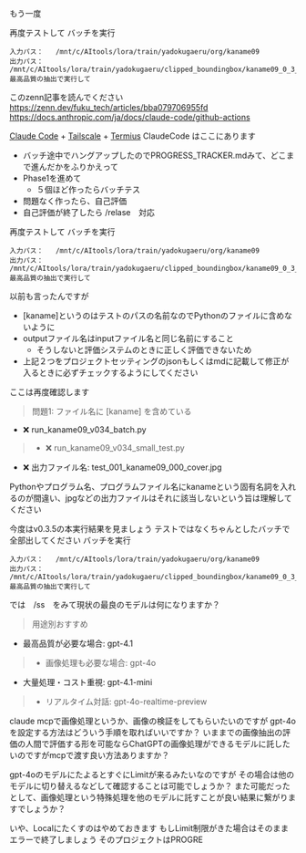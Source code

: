 もう一度

再度テストして
バッチを実行
```
入力パス：   /mnt/c/AItools/lora/train/yadokugaeru/org/kaname09
出力パス：   /mnt/c/AItools/lora/train/yadokugaeru/clipped_boundingbox/kaname09_0_3_3
最高品質の抽出で実行して
```



このzenn記事を読んでください
https://zenn.dev/fuku_tech/articles/bba079706955fd
https://docs.anthropic.com/ja/docs/claude-code/github-actions

[Claude Code](https://docs.anthropic.com/ja/docs/claude-code/overview) + [Tailscale](https://tailscale.com/) + [Termius](https://termius.com/index.html)
ClaudeCode はここにあります

* バッチ途中でハングアップしたのでPROGRESS_TRACKER.mdみて、どこまで進んだかをふりかえって
* Phase1を進めて
	* ５個ほど作ったらバッチテス
* 問題なく作ったら、自己評価
* 自己評価が終了したら /relase　対応



再度テストして
バッチを実行
```
入力パス：   /mnt/c/AItools/lora/train/yadokugaeru/org/kaname09
出力パス：   /mnt/c/AItools/lora/train/yadokugaeru/clipped_boundingbox/kaname09_0_3_4
最高品質の抽出で実行して
```


以前も言ったんですが
* [kaname]というのはテストのパスの名前なのでPythonのファイルに含めないように
* outputファイル名はinputファイル名と同じ名前にすること
	* そうしないと評価システムのときに正しく評価できないため
* 上記２つをプロジェクトセッティングのjsonもしくはmdに記載して修正が入るときに必ずチェックするようにしてください

ここは再度確認します
>  問題1: ファイル名に [kaname] を含めている
  - ❌ run_kaname09_v034_batch.py
>  - ❌ run_kaname09_v034_small_test.py
  - ❌ 出力ファイル名: test_001_kaname09_000_cover.jpg

Pythonやプログラム名、プログラムファイル名にkanameという固有名詞を入れるのが間違い、jpgなどの出力ファイルはそれに該当しないという旨は理解してください


今度はv0.3.5の本実行結果を見ましょう
テストではなくちゃんとしたバッチで全部出してください
バッチを実行
```
入力パス：   /mnt/c/AItools/lora/train/yadokugaeru/org/kaname09
出力パス：   /mnt/c/AItools/lora/train/yadokugaeru/clipped_boundingbox/kaname09_0_3_5
最高品質の抽出で実行して
```


では　/ss　をみて現状の最良のモデルは何になりますか？



>  用途別おすすめ
  - 最高品質が必要な場合: gpt-4.1
>  - 画像処理も必要な場合: gpt-4o
  - 大量処理・コスト重視: gpt-4.1-mini
>  - リアルタイム対話: gpt-4o-realtime-preview

claude mcpで画像処理というか、画像の検証をしてもらいたいのですが gpt-4oを設定する方法はどういう手順を取ればいいですか？
いままでの画像抽出の評価の人間で評価する形を可能ならChatGPTの画像処理ができるモデルに託したいのですがmcpで渡す良い方法ありますか？

gpt-4oのモデルにたよるとすぐにLimitが来るみたいなのですが
その場合は他のモデルに切り替えるなどして確認することは可能でしょうか？
また可能だったとして、画像処理という特殊処理を他のモデルに託すことが良い結果に繋がりますでしょうか？

いや、Localにたくすのはやめておきます
もしLimit制限がきた場合はそのままエラーで終了しましょう
そのプロジェクトはPROGRE

